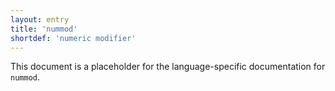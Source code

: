 ```yaml
---
layout: entry
title: 'nummod'
shortdef: 'numeric modifier'
---
```


This document is a placeholder for the language-specific documentation
for `nummod`.
